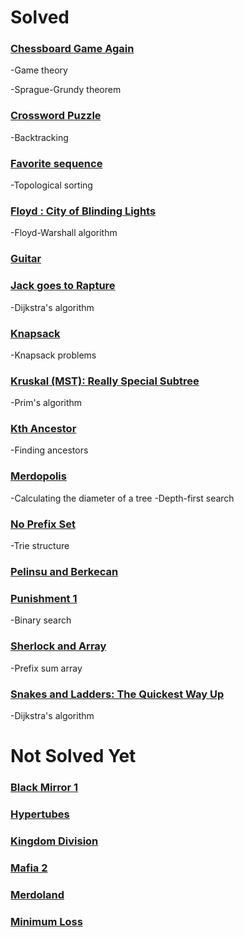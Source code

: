 # Solved

### [Chessboard Game Again](https://www.hackerrank.com/contests/inzva-acsc-foundation-upsolving/challenges/chessboard-game-again-1)
-Game theory

-Sprague-Grundy theorem 

### [Crossword Puzzle](https://www.hackerrank.com/contests/inzva-acsc-foundation-upsolving/challenges/crossword-puzzle/submissions/code/1308710627)
-Backtracking

### [Favorite sequence](https://www.hackerrank.com/contests/inzva-acsc-foundation-upsolving/challenges/favourite-sequence)
-Topological sorting

### [Floyd : City of Blinding Lights](https://www.hackerrank.com/contests/inzva-acsc-foundation-upsolving/challenges/floyd-city-of-blinding-lights)
-Floyd-Warshall algorithm

### [Guitar](https://www.hackerrank.com/contests/inzva-acsc-foundation-final/challenges/guitar)

### [Jack goes to Rapture](https://www.hackerrank.com/contests/inzva-acsc-foundation-upsolving/challenges/jack-goes-to-rapture)
-Dijkstra's algorithm

### [Knapsack](https://www.hackerrank.com/contests/inzva-acsc-foundation-upsolving/challenges/unbounded-knapsack)
-Knapsack problems

### [Kruskal (MST): Really Special Subtree](https://www.hackerrank.com/contests/inzva-acsc-foundation-upsolving/challenges/kruskalmstrsub/problem)
-Prim's algorithm

### [Kth Ancestor](https://www.hackerrank.com/contests/inzva-acsc-foundation-upsolving/challenges/kth-ancestor/submissions)
-Finding ancestors

### [Merdopolis](https://www.hackerrank.com/contests/inzva-acsc-foundation-upsolving/challenges/merdopolis)
-Calculating the diameter of a tree
-Depth-first search

### [No Prefix Set](https://www.hackerrank.com/contests/inzva-acsc-foundation-upsolving/challenges/no-prefix-set)
-Trie structure

### [Pelinsu and Berkecan](https://www.hackerrank.com/contests/inzva-acsc-foundation-final/challenges/pelinsu-and-berkecan)

### [Punishment 1](https://www.hackerrank.com/contests/inzva-acsc-foundation-final/challenges/punishment-1)
-Binary search

### [Sherlock and Array](https://www.hackerrank.com/contests/inzva-acsc-foundation-upsolving/challenges/sherlock-and-array)
-Prefix sum array

### [Snakes and Ladders: The Quickest Way Up](https://www.hackerrank.com/contests/inzva-acsc-foundation-upsolving/challenges/the-quickest-way-up)
-Dijkstra's algorithm

# Not Solved Yet

### [Black Mirror 1](https://www.hackerrank.com/contests/inzva-acsc-foundation-final/challenges/black-mirror-1)

### [Hypertubes](https://www.hackerrank.com/contests/inzva-acsc-foundation-final/challenges/hypertubes)

### [Kingdom Division](https://www.hackerrank.com/contests/inzva-acsc-foundation-upsolving/challenges/kingdom-division)

### [Mafia 2](https://www.hackerrank.com/contests/inzva-acsc-foundation-final/challenges/mafia-2)

### [Merdoland](https://www.hackerrank.com/contests/inzva-acsc-foundation-final/challenges/merdoland)

### [Minimum Loss](https://www.hackerrank.com/challenges/minimum-loss/problem)
